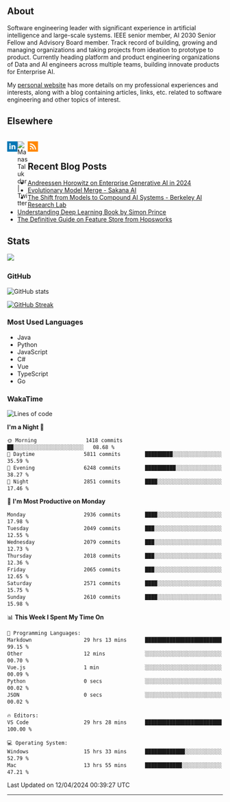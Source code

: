 ## About

Software engineering leader with significant experience in artificial intelligence and large-scale systems. IEEE senior member, AI 2030 Senior Fellow and Advisory Board member. Track record of building, growing and managing organizations and taking projects from ideation to prototype to product. Currently heading platform and product engineering organizations of Data and AI engineers across multiple teams, building innovate products for Enterprise AI.

My [personal website](https://manastalukdar.github.io/) has more details on my professional experiences and interests, along with a blog containing articles, links, etc. related to software engineering and other topics of interest.

## Elsewhere

</br>

<a href="https://www.linkedin.com/in/manastalukdar" target="_blank">
  <img align="left" alt="Manas Talukdar | Linkedin" width="24px" src="https://raw.githubusercontent.com/edent/SuperTinyIcons/master/images/svg/linkedin.svg" />
</a>
<a href="https://www.twitter.com/manastalukdar" target="_blank">
  <img align="left" alt="Manas Talukdar | Twitter" width="24px" src="https://github.com/TheDudeThatCode/TheDudeThatCode/blob/master/Assets/Twitter.svg" />
</a>
<a href="https://manastalukdar.github.io/" target="_blank">
  <img align="left" alt="Manas Talukdar | Website" width="24px" src="https://github.com/edent/SuperTinyIcons/blob/master/images/svg/rss.svg" />
</a>

</br>

## Recent Blog Posts

<!-- BLOG:START -->
- [Andreessen Horowitz on Enterprise Generative AI in 2024](https://manastalukdar.github.io/blog/2024/03/30/generative-ai-enterprise-2024-a16z/)
- [Evolutionary Model Merge - Sakana AI](https://manastalukdar.github.io/blog/2024/03/30/evolutionary-model-merge-sakana-ai/)
- [The Shift from Models to Compound AI Systems - Berkeley AI Research Lab](https://manastalukdar.github.io/blog/2024/03/17/shift-models-compound-ai-systems-bair-lab/)
- [Understanding Deep Learning Book by Simon Prince](https://manastalukdar.github.io/blog/2024/02/03/understanding-deep-learning-book-simon-prince/)
- [The Definitive Guide on Feature Store from Hopsworks](https://manastalukdar.github.io/blog/2024/02/02/feature-store-definitive-guide-hopsworks/)
<!-- BLOG:END -->

## Stats

![](https://komarev.com/ghpvc/?username=manastalukdar)

### GitHub

![GitHub stats](https://github-readme-stats.vercel.app/api?username=manastalukdar&show_icons=true&hide_border=true&hide_rank=true&hide_title=true&icon_color=79ff97&text_color=cecac3&bg_color=4d4b4b)

[![GitHub Streak](https://streak-stats.demolab.com?user=manastalukdar&hide_border=true&border_radius=4&date_format=M%20j%5B%2C%20Y%5D&background=4D4B4B)](https://git.io/streak-stats)

### Most Used Languages

- Java
- Python
- JavaScript
- C#
- Vue
- TypeScript
- Go

<!--
![Top Langs](https://github-readme-stats.vercel.app/api/top-langs/?username=manastalukdar&layout=compact&hide_border=true&hide_title=true&icon_color=79ff97&text_color=cecac3&bg_color=4d4b4b)
-->

### WakaTime

<!--START_SECTION:waka-->
![Lines of code](https://img.shields.io/badge/From%20Hello%20World%20I%27ve%20Written-4.6%20million%20lines%20of%20code-blue)

**I'm a Night 🦉** 

```text
🌞 Morning                1418 commits        ██░░░░░░░░░░░░░░░░░░░░░░░   08.68 % 
🌆 Daytime                5811 commits        █████████░░░░░░░░░░░░░░░░   35.59 % 
🌃 Evening                6248 commits        ██████████░░░░░░░░░░░░░░░   38.27 % 
🌙 Night                  2851 commits        ████░░░░░░░░░░░░░░░░░░░░░   17.46 % 
```
📅 **I'm Most Productive on Monday** 

```text
Monday                   2936 commits        ████░░░░░░░░░░░░░░░░░░░░░   17.98 % 
Tuesday                  2049 commits        ███░░░░░░░░░░░░░░░░░░░░░░   12.55 % 
Wednesday                2079 commits        ███░░░░░░░░░░░░░░░░░░░░░░   12.73 % 
Thursday                 2018 commits        ███░░░░░░░░░░░░░░░░░░░░░░   12.36 % 
Friday                   2065 commits        ███░░░░░░░░░░░░░░░░░░░░░░   12.65 % 
Saturday                 2571 commits        ████░░░░░░░░░░░░░░░░░░░░░   15.75 % 
Sunday                   2610 commits        ████░░░░░░░░░░░░░░░░░░░░░   15.98 % 
```


📊 **This Week I Spent My Time On** 

```text
💬 Programming Languages: 
Markdown                 29 hrs 13 mins      █████████████████████████   99.15 % 
Other                    12 mins             ░░░░░░░░░░░░░░░░░░░░░░░░░   00.70 % 
Vue.js                   1 min               ░░░░░░░░░░░░░░░░░░░░░░░░░   00.09 % 
Python                   0 secs              ░░░░░░░░░░░░░░░░░░░░░░░░░   00.02 % 
JSON                     0 secs              ░░░░░░░░░░░░░░░░░░░░░░░░░   00.02 % 

🔥 Editors: 
VS Code                  29 hrs 28 mins      █████████████████████████   100.00 % 

💻 Operating System: 
Windows                  15 hrs 33 mins      █████████████░░░░░░░░░░░░   52.79 % 
Mac                      13 hrs 55 mins      ████████████░░░░░░░░░░░░░   47.21 % 
```


 Last Updated on 12/04/2024 00:39:27 UTC
<!--END_SECTION:waka-->

---

<!--

**manastalukdar/manastalukdar** is a ✨ _special_ ✨ repository because its `README.md` (this file) appears on your GitHub profile.

Here are some ideas to get you started:

- 🔭 I’m currently working on ...
- 🌱 I’m currently learning ...
- 👯 I’m looking to collaborate on ...
- 🤔 I’m looking for help with ...
- 💬 Ask me about ...
- 📫 How to reach me: ...
- 😄 Pronouns: ...
- ⚡ Fun fact: ...
-->
